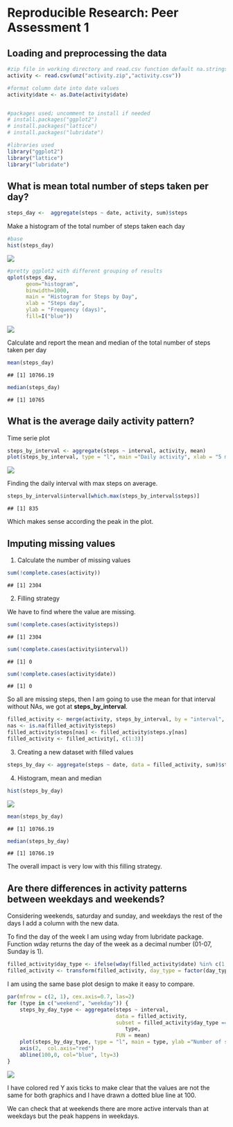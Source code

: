 # Reproducible Research: Peer Assessment 1


## Loading and preprocessing the data


```r
#zip file in working directory and read.csv function default na.strings 
activity <- read.csv(unz("activity.zip","activity.csv"))

#format column date into date values 
activity$date <- as.Date(activity$date)


#packages used; uncomment to install if needed
# install.packages("ggplot2")
# install.packages("lattice")
# install.packages("lubridate")

#libraries used
library("ggplot2")
library("lattice")
library("lubridate")
```

## What is mean total number of steps taken per day?



```r
steps_day <-  aggregate(steps ~ date, activity, sum)$steps
```

Make a histogram of the total number of steps taken each day


```r
#base
hist(steps_day)
```

![](PA1_template_files/figure-html/unnamed-chunk-3-1.png) 




```r
#pretty ggplot2 with different grouping of results
qplot(steps_day,
      geom="histogram",
      binwidth=1000,
      main = "Histogram for Steps by Day", 
      xlab = "Steps day",
      ylab = "Frequency (days)",
      fill=I("blue"))
```

![](PA1_template_files/figure-html/unnamed-chunk-4-1.png) 

Calculate and report the mean and median of the total number of steps taken per day


```r
mean(steps_day)
```

```
## [1] 10766.19
```

```r
median(steps_day)
```

```
## [1] 10765
```

## What is the average daily activity pattern?

Time serie plot


```r
steps_by_interval <- aggregate(steps ~ interval, activity, mean)
plot(steps_by_interval, type = "l", main ="Daily activity", xlab = "5 min intervals", ylab = "Steps")
```

![](PA1_template_files/figure-html/unnamed-chunk-6-1.png) 

Finding the daily interval with max steps on average.


```r
steps_by_interval$interval[which.max(steps_by_interval$steps)]
```

```
## [1] 835
```

Which makes sense according the peak in the plot.

## Imputing missing values

1. Calculate the number of missing values


```r
sum(!complete.cases(activity))
```

```
## [1] 2304
```

2. Filling strategy

We have to find where the value are missing.



```r
sum(!complete.cases(activity$steps))
```

```
## [1] 2304
```

```r
sum(!complete.cases(activity$interval))
```

```
## [1] 0
```

```r
sum(!complete.cases(activity$date))
```

```
## [1] 0
```

So all are missing steps, then I am going to use the mean for that interval without NAs, we got at **steps_by_interval**.


```r
filled_activity <- merge(activity, steps_by_interval, by = "interval", suffixes = c("", ".y"))
nas <- is.na(filled_activity$steps)
filled_activity$steps[nas] <- filled_activity$steps.y[nas]
filled_activity <- filled_activity[, c(1:3)]
```

3. Creating a new dataset with filled values



```r
steps_by_day <- aggregate(steps ~ date, data = filled_activity, sum)$steps
```

4. Histogram, mean and median



```r
hist(steps_by_day)
```

![](PA1_template_files/figure-html/unnamed-chunk-12-1.png) 

```r
mean(steps_by_day)
```

```
## [1] 10766.19
```

```r
median(steps_by_day)
```

```
## [1] 10766.19
```

The overall impact is very low with this filling strategy.




## Are there differences in activity patterns between weekdays and weekends?

Considering weekends, saturday and sunday, and weekdays the rest of the days I add a column with the new data.

To find the day of the week I am using wday from lubridate package. Function wday returns the day of the week as a decimal number (01-07, Sunday is 1).



```r
filled_activity$day_type <- ifelse(wday(filled_activity$date) %in% c(1,7) ,"weekend", "weekday")
filled_activity <- transform(filled_activity, day_type = factor(day_type))
```

I am using the same base plot design to make it easy to compare.



```r
par(mfrow = c(2, 1), cex.axis=0.7, las=2)
for (type in c("weekend", "weekday")) {
    steps_by_day_type <- aggregate(steps ~ interval, 
                                   data = filled_activity, 
                                   subset = filled_activity$day_type == 
                                      type, 
                                   FUN = mean)
    plot(steps_by_day_type, type = "l", main = type, ylab ="Number of steps", xlab="Interval")
    axis(2,  col.axis="red")
    abline(100,0, col="blue", lty=3)
}
```

![](PA1_template_files/figure-html/unnamed-chunk-14-1.png) 

I have colored red Y axis ticks to make clear that the values are not the same for both graphics and I have drawn a dotted blue line at 100.

We can check that at weekends there are more active intervals than at weekdays but the peak happens in weekdays.

